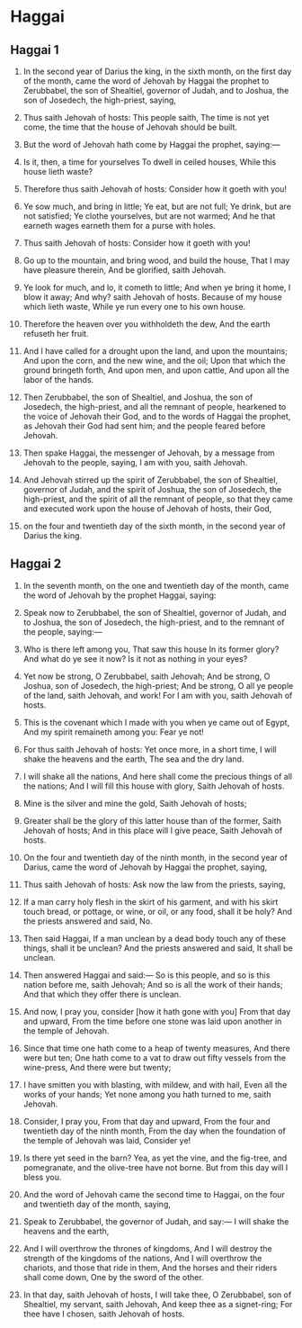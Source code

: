 # Haggai

## Haggai 1

1. In the second year of Darius the king, in the sixth month, on the first day of the month, came the word of Jehovah by Haggai the prophet to Zerubbabel, the son of Shealtiel, governor of Judah, and to Joshua, the son of Josedech, the high-priest, saying,

2. Thus saith Jehovah of hosts: This people saith, The time is not yet come, the time that the house of Jehovah should be built.

3. But the word of Jehovah hath come by Haggai the prophet, saying:—

4. Is it, then, a time for yourselves To dwell in ceiled houses, While this house lieth waste?

5. Therefore thus saith Jehovah of hosts: Consider how it goeth with you!

6. Ye sow much, and bring in little; Ye eat, but are not full; Ye drink, but are not satisfied; Ye clothe yourselves, but are not warmed; And he that earneth wages earneth them for a purse with holes.

7. Thus saith Jehovah of hosts: Consider how it goeth with you!

8. Go up to the mountain, and bring wood, and build the house, That I may have pleasure therein, And be glorified, saith Jehovah.

9. Ye look for much, and lo, it cometh to little; And when ye bring it home, I blow it away; And why? saith Jehovah of hosts. Because of my house which lieth waste, While ye run every one to his own house.

10. Therefore the heaven over you withholdeth the dew, And the earth refuseth her fruit.

11. And I have called for a drought upon the land, and upon the mountains; And upon the corn, and the new wine, and the oil; Upon that which the ground bringeth forth, And upon men, and upon cattle, And upon all the labor of the hands.

12. Then Zerubbabel, the son of Shealtiel, and Joshua, the son of Josedech, the high-priest, and all the remnant of people, hearkened to the voice of Jehovah their God, and to the words of Haggai the prophet, as Jehovah their God had sent him; and the people feared before Jehovah.

13. Then spake Haggai, the messenger of Jehovah, by a message from Jehovah to the people, saying, I am with you, saith Jehovah.

14. And Jehovah stirred up the spirit of Zerubbabel, the son of Shealtiel, governor of Judah, and the spirit of Joshua, the son of Josedech, the high-priest, and the spirit of all the remnant of people, so that they came and executed work upon the house of Jehovah of hosts, their God,

15. on the four and twentieth day of the sixth month, in the second year of Darius the king.

## Haggai 2

1. In the seventh month, on the one and twentieth day of the month, came the word of Jehovah by the prophet Haggai, saying:

2. Speak now to Zerubbabel, the son of Shealtiel, governor of Judah, and to Joshua, the son of Josedech, the high-priest, and to the remnant of the people, saying:—

3. Who is there left among you, That saw this house In its former glory? And what do ye see it now? Is it not as nothing in your eyes?

4. Yet now be strong, O Zerubbabel, saith Jehovah; And be strong, O Joshua, son of Josedech, the high-priest; And be strong, O all ye people of the land, saith Jehovah, and work! For I am with you, saith Jehovah of hosts.

5. This is the covenant which I made with you when ye came out of Egypt, And my spirit remaineth among you: Fear ye not!

6. For thus saith Jehovah of hosts: Yet once more, in a short time, I will shake the heavens and the earth, The sea and the dry land.

7. I will shake all the nations, And here shall come the precious things of all the nations; And I will fill this house with glory, Saith Jehovah of hosts.

8. Mine is the silver and mine the gold, Saith Jehovah of hosts;

9. Greater shall be the glory of this latter house than of the former, Saith Jehovah of hosts; And in this place will I give peace, Saith Jehovah of hosts.

10. On the four and twentieth day of the ninth month, in the second year of Darius, came the word of Jehovah by Haggai the prophet, saying,

11. Thus saith Jehovah of hosts: Ask now the law from the priests, saying,

12. If a man carry holy flesh in the skirt of his garment, and with his skirt touch bread, or pottage, or wine, or oil, or any food, shall it be holy? And the priests answered and said, No.

13. Then said Haggai, If a man unclean by a dead body touch any of these things, shall it be unclean? And the priests answered and said, It shall be unclean.

14. Then answered Haggai and said:— So is this people, and so is this nation before me, saith Jehovah; And so is all the work of their hands; And that which they offer there is unclean.

15. And now, I pray you, consider [how it hath gone with you] From that day and upward, From the time before one stone was laid upon another in the temple of Jehovah.

16. Since that time one hath come to a heap of twenty measures, And there were but ten; One hath come to a vat to draw out fifty vessels from the wine-press, And there were but twenty;

17. I have smitten you with blasting, with mildew, and with hail, Even all the works of your hands; Yet none among you hath turned to me, saith Jehovah.

18. Consider, I pray you, From that day and upward, From the four and twentieth day of the ninth month, From the day when the foundation of the temple of Jehovah was laid, Consider ye!

19. Is there yet seed in the barn? Yea, as yet the vine, and the fig-tree, and pomegranate, and the olive-tree have not borne. But from this day will I bless you.

20. And the word of Jehovah came the second time to Haggai, on the four and twentieth day of the month, saying,

21. Speak to Zerubbabel, the governor of Judah, and say:— I will shake the heavens and the earth,

22. And I will overthrow the thrones of kingdoms, And I will destroy the strength of the kingdoms of the nations, And I will overthrow the chariots, and those that ride in them, And the horses and their riders shall come down, One by the sword of the other.

23. In that day, saith Jehovah of hosts, I will take thee, O Zerubbabel, son of Shealtiel, my servant, saith Jehovah, And keep thee as a signet-ring; For thee have I chosen, saith Jehovah of hosts.